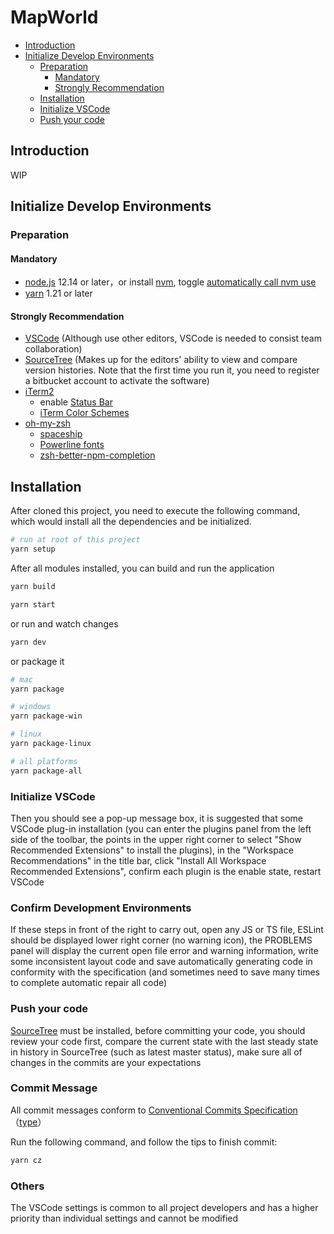 # MapWorld

<!-- depthFrom=1 depthTo=6 orderedList=false -->

- [Introduction](#Introduction)
- [Initialize Develop Environments](#Initialize-Develop-Environments)
  - [Preparation](#Preparation)
    - [Mandatory](#Mandatory)
    - [Strongly Recommendation](#Strongly-Recommendation)
  - [Installation](#Installation)
  - [Initialize VSCode](#Initialize-VSCode)
  - [Push your code](#Push-your-code)

<!-- /TOC -->

## Introduction

WIP

## Initialize Develop Environments

### Preparation

#### Mandatory

- [node.js](https://github.com/nodejs/Release) 12.14 or later，or install [nvm](https://github.com/nvm-sh/nvm#install--update-script), toggle [automatically call nvm use](https://github.com/nvm-sh/nvm#automatically-call-nvm-use)
- [yarn](https://yarnpkg.com/lang/en/) 1.21 or later

#### Strongly Recommendation

- [VSCode](https://code.visualstudio.com/) (Although use other editors, VSCode is needed to consist team collaboration)
- [SourceTree](https://www.sourcetreeapp.com/) (Makes up for the editors' ability to view and compare version histories. Note that the first time you run it, you need to register a bitbucket account to activate the software)
- [iTerm2](https://www.iterm2.com/)
  - enable [Status Bar](https://www.iterm2.com/documentation-status-bar.html)
  - [iTerm Color Schemes](https://github.com/mbadolato/iTerm2-Color-Schemes)
- [oh-my-zsh](https://github.com/robbyrussell/oh-my-zsh)
  - [spaceship](https://denysdovhan.com/spaceship-prompt/)
  - [Powerline fonts](https://github.com/powerline/fonts)
  - [zsh-better-npm-completion](https://github.com/lukechilds/zsh-better-npm-completion)

## Installation

After cloned this project, you need to execute the following command, which would install all the dependencies and be initialized.

```bash
# run at root of this project
yarn setup
```

After all modules installed, you can build and run the application

```bash
yarn build

yarn start
```

or run and watch changes

```bash
yarn dev
```

or package it

```bash
# mac
yarn package

# windows
yarn package-win

# linux
yarn package-linux

# all platforms
yarn package-all
```

### Initialize VSCode

Then you should see a pop-up message box, it is suggested that some VSCode plug-in installation (you can enter the plugins panel from the left side of the toolbar, the points in the upper right corner to select "Show Recommended Extensions" to install the plugins), in the "Workspace Recommendations" in the title bar, click "Install All Workspace Recommended Extensions", confirm each plugin is the enable state, restart VSCode

### Confirm Development Environments

If these steps in front of the right to carry out, open any JS or TS file, ESLint should be displayed lower right corner (no warning icon), the PROBLEMS panel will display the current open file error and warning information, write some inconsistent layout code and save automatically generating code in conformity with the specification (and sometimes need to save many times to complete automatic repair all code)

### Push your code

[SourceTree](https://www.sourcetreeapp.com/) must be installed, before committing your code, you should review your code first, compare the current state with the last steady state in history in SourceTree (such as latest master status), make sure all of changes in the commits are your expectations

### Commit Message

All commit messages conform to [Conventional Commits Specification](https://www.conventionalcommits.org/)（[type](https://github.com/conventional-changelog/commitlint/tree/master/%40commitlint/config-conventional#type-enum)）

Run the following command, and follow the tips to finish commit:

```bash
yarn cz
```

### Others

The VSCode settings is common to all project developers and has a higher priority than individual settings and cannot be modified
